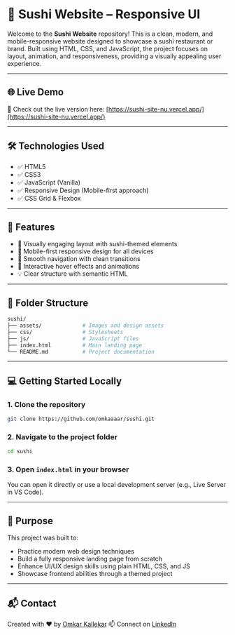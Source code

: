 
# 🍣 Sushi Website – Responsive UI

Welcome to the **Sushi Website** repository! This is a clean, modern, and mobile-responsive website designed to showcase a sushi restaurant or brand. Built using HTML, CSS, and JavaScript, the project focuses on layout, animation, and responsiveness, providing a visually appealing user experience.

---

## 🌐 Live Demo

🚀 Check out the live version here: [https://sushi-site-nu.vercel.app/](https://sushi-site-nu.vercel.app/)

---

## 🛠️ Technologies Used

- ✅ HTML5
- ✅ CSS3
- ✅ JavaScript (Vanilla)
- ✅ Responsive Design (Mobile-first approach)
- ✅ CSS Grid & Flexbox

---

## 📸 Features

- 🍱 Visually engaging layout with sushi-themed elements
- 📱 Mobile-first responsive design for all devices
- 🧭 Smooth navigation with clean transitions
- 🎨 Interactive hover effects and animations
- 💡 Clear structure with semantic HTML

---

## 📂 Folder Structure

```bash
sushi/
├── assets/             # Images and design assets
├── css/                # Stylesheets
├── js/                 # JavaScript files
├── index.html          # Main landing page
└── README.md           # Project documentation
````

---

## 💻 Getting Started Locally

### 1. Clone the repository

```bash
git clone https://github.com/omkaaaar/sushi.git
```

### 2. Navigate to the project folder

```bash
cd sushi
```

### 3. Open `index.html` in your browser

You can open it directly or use a local development server (e.g., Live Server in VS Code).

---

## 🎯 Purpose

This project was built to:

* Practice modern web design techniques
* Build a fully responsive landing page from scratch
* Enhance UI/UX design skills using plain HTML, CSS, and JS
* Showcase frontend abilities through a themed project

---

## 📬 Contact

Created with ❤️ by [Omkar Kallekar](https://github.com/omkaaaar)
📫 Connect on [LinkedIn](https://www.linkedin.com/in/omkar-kallekar/)
